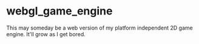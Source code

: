webgl_game_engine
=================

This may someday be a web version of my platform independent 2D game engine. It'll grow as I get bored.